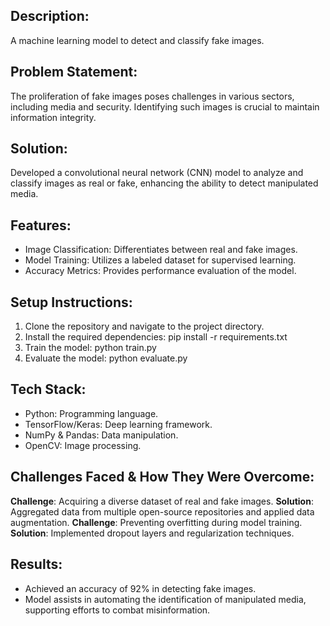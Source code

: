 ## Description:
A machine learning model to detect and classify fake images.

## Problem Statement:
The proliferation of fake images poses challenges in various sectors, including media and security. Identifying such images is crucial to maintain information integrity.

## Solution:
Developed a convolutional neural network (CNN) model to analyze and classify images as real or fake, enhancing the ability to detect manipulated media.

## Features:
- Image Classification: Differentiates between real and fake images.
- Model Training: Utilizes a labeled dataset for supervised learning.
- Accuracy Metrics: Provides performance evaluation of the model.

## Setup Instructions:
1. Clone the repository and navigate to the project directory.
2. Install the required dependencies:
   pip install -r requirements.txt
3. Train the model:
   python train.py
4. Evaluate the model:
   python evaluate.py

## Tech Stack:
- Python: Programming language.
- TensorFlow/Keras: Deep learning framework.
- NumPy & Pandas: Data manipulation.
- OpenCV: Image processing.

## Challenges Faced & How They Were Overcome:
   **Challenge**: Acquiring a diverse dataset of real and fake images.
   **Solution**: Aggregated data from multiple open-source repositories and applied data augmentation.
   **Challenge**: Preventing overfitting during model training.
   **Solution**: Implemented dropout layers and regularization techniques.

## Results:
- Achieved an accuracy of 92% in detecting fake images.
- Model assists in automating the identification of manipulated media, supporting efforts to combat misinformation.

